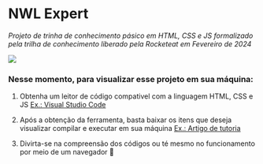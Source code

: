 # NWL Expert
_Projeto de trinha de conhecimento pásico em HTML, CSS e JS formalizado pela trilha de conhecimento liberado pela Rocketeat em Fevereiro de 2024_

<img src = https://img.shields.io/badge/Status-Concluído-green>


### Nesse momento, para visualizar esse projeto em sua máquina:
1. Obtenha um leitor de código compativel com a linguagem HTML, CSS e JS [Ex.: Visual Studio Code](https://code.visualstudio.com)

2. Após a obtenção da ferramenta, basta baixar os itens que deseja visualizar compilar e executar em sua máquina [Ex.: Artigo de tutoria](https://github.com/Wolfterro/Projetos-em-C)

3. Divirta-se na compreensão dos códigos ou té mesmo no funcionamento por meio de um navegador &#129322;
